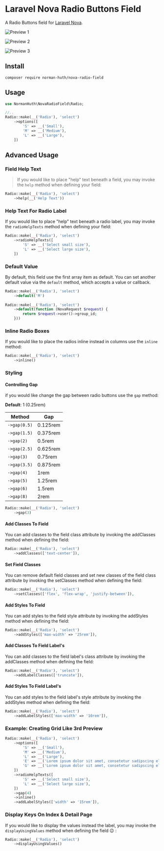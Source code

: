 # Laravel Nova Radio Buttons Field

A Radio Buttons field for [Laravel Nova](https://nova.laravel.com/).

![Preview 1](https://raw.githubusercontent.com/Muetze42/nova-radio-field/main/docs/preview.png)

![Preview 2](https://raw.githubusercontent.com/Muetze42/nova-radio-field/main/docs/inline.png)

![Preview 3](https://raw.githubusercontent.com/Muetze42/nova-radio-field/main/docs/grid.png)

## Install

```
composer require norman-huth/nova-radio-field
```

## Usage

```php
use NormanHuth\NovaRadioField\Radio;

//..
Radio::make(__('Radio'), 'select')
    ->options([
        'S' => __('Small'),
        'M' => __('Medium'),
        'L' => __('Large'),
    ])
```

## Advanced Usage

### Field Help Text

> If you would like to place "help" text beneath a field, you may invoke the `help` method when defining your field:

```php
Radio::make(__('Radio'), 'select')
    ->help(__('Help Text'))
```

### Help Text For Radio Label

If you would like to place "help" text beneath a radio label, you may invoke the `radioHelpTexts` method when defining your field:

```php
Radio::make(__('Radio'), 'select')
    ->radioHelpTexts([
        'S' => __('Select small size'),
        'L' => __('Select large size'),
    ])
```

### Default Value

By default, this field use the first array item as default. You can set another default value via the `default` method, which accepts a value or
callback.

```php
Radio::make(__('Radio'), 'select')
    ->default('M')
    
Radio::make(__('Radio'), 'select')
    ->default(function (NovaRequest $request) {
        return $request->user()->group_id;
    }))
```

### Inline Radio Boxes

If you would like to place the radios inline instead in columns use the `inline` method:

```php
Radio::make(__('Radio'), 'select')
    ->inline()
```

### Styling

#### Controlling Gap

if you would like change the gap between radio buttons use the `gap` method:

**Default**: 1 (0.25rem)

| Method       | Gap      |
|--------------|----------|
| `->gap(0.5)` | 0.125rem |
| `->gap(1.5)` | 0.375rem |
| `->gap(2)`   | 0.5rem   |
| `->gap(2.5)` | 0.625rem |
| `->gap(3)`   | 0.75rem  |
| `->gap(3.5)` | 0.875rem |
| `->gap(4)`   | 1rem     |
| `->gap(5)`   | 1.25rem  |
| `->gap(6)`   | 1.5rem   |
| `->gap(8)`   | 2rem     |

```php
Radio::make(__('Radio'), 'select')
    ->gap(3)
```

#### Add Classes To Field

You can add classes to the field class attribute by invoking the addClasses method when defining the field:

```php
Radio::make(__('Radio'), 'select')
    ->addClasses(['text-center']), 
```

#### Set Field Classes

You can remove default field classes and set new classes of the field class attribute by invoking the setClasses method when defining the field:

```php
Radio::make(__('Radio'), 'select')
    ->setClasses(['flex', 'flex-wrap', 'justify-between']), 
```

#### Add Styles To Field

You can add styles to the field style attribute by invoking the addStyles method when defining the field:

```php
Radio::make(__('Radio'), 'select')
    ->addStyles(['max-width' => '25rem']), 
```

#### Add Classes To Field Label's

You can add classes to the field label's class attribute by invoking the addClasses method when defining the field:

```php
Radio::make(__('Radio'), 'select')
    ->addLabelClasses(['truncate']),
```

#### Add Styles To Field Label's

You can add styles to the field label's style attribute by invoking the addStyles method when defining the field:

```php
Radio::make(__('Radio'), 'select')
    ->addLabelStyles(['max-width' => '10rem']),
```

### Example: Creating Grid Like 3rd Preview

```php
Radio::make(__('Radio'), 'select')
    ->options([
        'S' => __('Small'),
        'M' => __('Medium'),
        'L' => __('Large'),
        'E' => __('Lorem ipsum dolor sit amet, consetetur sadipscing elitr, sed diam nonumy eirmod tempor invidunt ut labore et dolore magna aliquyam'),
        'G' => __('Lorem ipsum dolor sit amet, consetetur sadipscing elitr, sed diam nonumy eirmod tempor invidunt ut labore et dolore magna aliquyam'),
    ])
    ->radioHelpTexts([
        'S' => __('Select small size'),
        'L' => __('Select large size'),
    ])
    ->gap(4)
    ->inline()
    ->addLabelStyles(['width' => '15rem']),
```

### Display Keys On Index & Detail Page

If you would like to display the values instead the label, you may invoke the `displayUsingValues` method when defining the field :wink: :

```php
Radio::make(__('Radio'), 'select')
    ->displayUsingValues()
```
